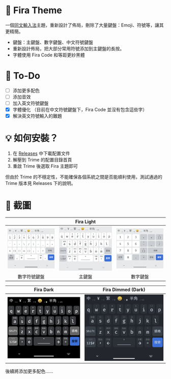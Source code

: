 # 🦊 Fira Theme
一個[同文輸入法](https://github.com/osfans/trime)主題，重新設計了佈局，刪除了大量鍵盤：Emoji、符號等，讓其更精簡。
- 鍵盤：主鍵盤、數字鍵盤、中文符號鍵盤
- 重新設計佈局，把大部分常用符號添加到主鍵盤的長按。
- 字體使用 Fira Code 和等距更紗黑體
  
# 📑 To-Do
- [ ] 添加更多配色
- [ ] 添加音效
- [ ] 加入英文符號鍵盤
- [x] 字體優化 （目前在中文符號鍵盤下，Fira Code 並沒有包含這些字）
- [x] 解決英文符號輸入的難題
  
# 💡 如何安裝？
1. 在 [Releases](https://github.com/ChiesiMario/trime_fira_theme/releases) 中下載配置文件
2. 解壓到 Trime 的配置目錄首頁
3. 重啟 Trime 後選取 Fira 主題即可

但由於 Trime 的不穩定性，不能確保各個系統之間是否能順利使用，測試通過的 Trime 版本見 Releases 下的說明。

# 📱 截圖
|| Fira Light   ||
|:--:|:--:|:--:|
| ![fira_light_2](./screenshot/fira_light_2.png) | ![fira_light_1](./screenshot/fira_light_1.png) | ![fira_light_3](./screenshot/fira_light_3.png) |
| 數字符號鍵盤 | 主鍵盤 | 數字鍵盤 |


| Fira Dark   |Fira Dimmed (Dark)|
|:--:|:--:|
| ![fira_dark_2](./screenshot/fira_dark_1.png) | ![fira_dark_1](./screenshot/fira_dark_dimmed_1.png) |

後續將添加更多配色……
